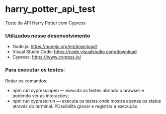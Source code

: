 # harry_potter_api_test
  Teste da API Harry Potter com Cypress
  
### Utilizados nesse desenvolvimento
  
* Node.js: https://nodejs.org/en/download/
* Visual Studio Code: https://code.visualstudio.com/download
* Cypress: https://www.cypress.io/

### Para executar os testes:
Rodar os comandos:

* npm run cypress:open — executa os testes abrindo o browser e podendo ver as interações;
* npm run cypress:run — executa os testes onde mostra apenas os status através do terminal. POssibilita gravar e registrar a execução.
